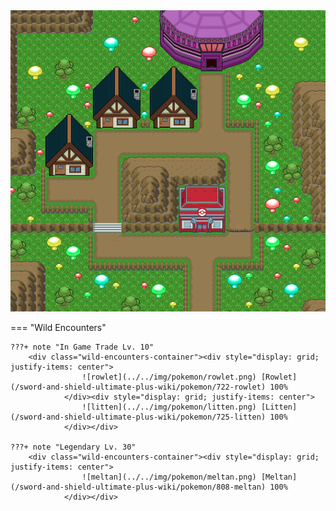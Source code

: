 <img src="../../img/routes/Ballonlea.png" alt="Ballonlea"/>

=== "Wild Encounters"


	???+ note "In Game Trade Lv. 10"
		<div class="wild-encounters-container"><div style="display: grid; justify-items: center">
                    ![rowlet](../../img/pokemon/rowlet.png) [Rowlet](/sword-and-shield-ultimate-plus-wiki/pokemon/722-rowlet) 100%
                </div><div style="display: grid; justify-items: center">
                    ![litten](../../img/pokemon/litten.png) [Litten](/sword-and-shield-ultimate-plus-wiki/pokemon/725-litten) 100%
                </div></div>

	???+ note "Legendary Lv. 30"
		<div class="wild-encounters-container"><div style="display: grid; justify-items: center">
                    ![meltan](../../img/pokemon/meltan.png) [Meltan](/sword-and-shield-ultimate-plus-wiki/pokemon/808-meltan) 100%
                </div></div>



